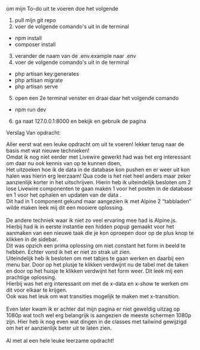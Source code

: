 om mijn To-do uit te voeren doe het volgende 
1.  pull mijn git repo
2.  voer de volgende comando's uit in de terminal
-   npm install
-   composer install
3.  verander de naam van de .env.example naar .env
4.  voer de volgende comando's uit in de terminal
-   php artisan key:generates
-   php artisan migrate
-   php artisan serve
5.  open een 2e terminal venster en draai daar het volgende comando
-   npm run dev
6.  ga naat 127.0.0.1:8000 en bekijk en gebruik de pagina

Verslag Van opdracht:

Aller eerst wat een leuke opdracht om uit te voeren! lekker terug naar de basis met wat nieuwe technieken!\
Omdat ik nog niet eerder met Livewire gewerkt had was het erg interessant om daar nu ook kennis van op te kunnen doen,\
Het uitzoeken hoe ik de data in de database kon pushen en er weer uit kon halen was hierin erg leerzaam! Qua code is het niet heel anders maar zeker aanzienlijk korter in het uitschrijven. Hierin heb ik uiteindelijk besloten om 2 lose Livewire componenten te gaan maken 1 voor het posten in de database en 1 voor het ophalen en updaten van de data . \
Dit had in 1 component gekund maar aangezien ik met Alpine 2 “tabbladen” wilde maken leek mij dit een mooiere oplossing.\
\
De andere techniek waar ik niet zo veel ervaring mee had is Alpine.js.\
Hierbij had ik in eerste instantie een hidden popup gemaakt voor het aanmaken van een nieuwe taak die je kon oproepen door op de plus knop te klikken in de sidebar.\
Dit was opzich een prima oplossing om niet constant het form in beeld te hebben. Echter vond ik het er niet zo strak uit zien.\
Uiteindelijk heb ik besloten om met tabjes te gaan werken en daarbij een menu bar. Door op het plusje te klikken verdwijnt nu de tabel met de taken en door op het huisje te klikken verdwijnt het form weer. Dit leek mij een prachtige oplossing.\
Hierbij was het erg interessant om met de x-data en x-show te werken om dit voor elkaar te krijgen.\
Ook was het leuk om wat transities mogelijk te maken met x-transition.\
\
Even later kwam ik er achter dat mijn pagina er niet geweldig uitzag op 1080p wat toch wel erg belangrijk is aangezien de meeste schermen 1080p zijn. Hier heb ik nog even wat dingen in de classes met tailwind gewijzigd om het er aanzienlijk beter uit te laten zien.\
\
Al met al een hele leuke leerzame opdracht!